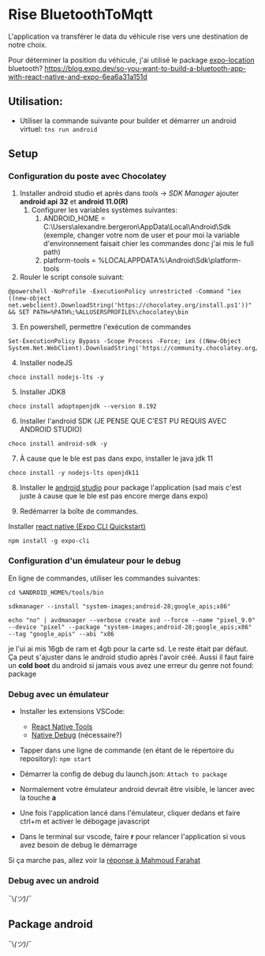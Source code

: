 # Rise BluetoothToMqtt

L'application va transférer le data du véhicule rise vers une destination de notre choix.

Pour déterminer la position du véhicule, j'ai utilisé le package [expo-location](https://docs.expo.dev/versions/latest/sdk/location/)
bluetooth? https://blog.expo.dev/so-you-want-to-build-a-bluetooth-app-with-react-native-and-expo-6ea6a31a151d
## Utilisation:

* Utiliser la commande suivante pour builder et démarrer un android virtuel: ``` tns run android ```

## Setup

### Configuration du poste avec Chocolatey

1. Installer android studio et après dans *tools* -> *SDK Manager* ajouter **android api 32** et **android 11.0(R)**
   1. Configurer les variables systèmes suivantes:
      1. ANDROID_HOME = C:\Users\alexandre.bergeron\AppData\Local\Android\Sdk (exemple, changer votre nom de user et pour moi la variable d'environnement faisait chier les commandes donc j'ai mis le full path)
      1. platform-tools = %LOCALAPPDATA%\Android\Sdk\platform-tools
2. Rouler le script console suivant:
```
@powershell -NoProfile -ExecutionPolicy unrestricted -Command "iex ((new-object net.webclient).DownloadString('https://chocolatey.org/install.ps1'))" && SET PATH=%PATH%;%ALLUSERSPROFILE%\chocolatey\bin
```

3. En powershell, permettre l'exécution de commandes
```
Set-ExecutionPolicy Bypass -Scope Process -Force; iex ((New-Object System.Net.WebClient).DownloadString('https://community.chocolatey.org/install.ps1'))
```

4. Installer nodeJS
```
choco install nodejs-lts -y
```

5. Installer JDK8
```
choco install adoptopenjdk --version 8.192
```

6. Installer l'android SDK (JE PENSE QUE C'EST PU REQUIS AVEC ANDROID STUDIO)
```
choco install android-sdk -y
```

7. À cause que le ble est pas dans expo, installer le java jdk 11
```
choco install -y nodejs-lts openjdk11
```

8. Installer le [android studio](https://reactnative.dev/docs/environment-setup) pour package l'application (sad mais c'est juste à cause que le ble est pas encore merge dans expo)


9. Redémarrer la boîte de commandes.

Installer [react native (Expo CLI Quickstart)](https://v7.docs.nativescript.org/angular/start/ns-setup-win)
```
npm install -g expo-cli
```


### Configuration d'un émulateur pour le debug
En ligne de commandes, utiliser les commandes suivantes:
```
cd %ANDROID_HOME%/tools/bin
```
```
sdkmanager --install "system-images;android-28;google_apis;x86"
```
```
echo "no" | avdmanager --verbose create avd --force --name "pixel_9.0" --device "pixel" --package "system-images;android-28;google_apis;x86" --tag "google_apis" --abi "x86
```

je l'ui ai mis 16gb de ram et 4gb pour la carte sd. Le reste était par défaut. Ça peut s'ajuster dans le android studio après l'avoir créé. Aussi il faut faire un **cold boot** du android si jamais vous avez une erreur du genre not found: package
### Debug avec un émulateur

* Installer les extensions VSCode:
  * [React Native Tools](https://marketplace.visualstudio.com/items?itemName=msjsdiag.vscode-react-native)
  * [Native Debug](https://marketplace.visualstudio.com/items?itemName=webfreak.debug) (nécessaire?)

* Tapper dans une ligne de commande (en étant de le répertoire du repository):
```npm start```
* Démarrer la config de debug du launch.json: ```Attach to package```
* Normalement votre émulateur android devrait être visible, le lancer avec la touche **a** 
* Une fois l'application lancé dans l'émulateur, cliquer dedans et faire ctrl+m et activer le débogage javascript
* Dans le terminal sur vscode, faire **r** pour relancer l'application si vous avez besoin de debug le démarrage

Si ça marche pas, allez voir la [réponse à Mahmoud Farahat](https://stackoverflow.com/questions/57412994/cant-debug-expo-project-on-vscode)

### Debug avec un android

¯\\_(ツ)_/¯

## Package android

¯\\_(ツ)_/¯